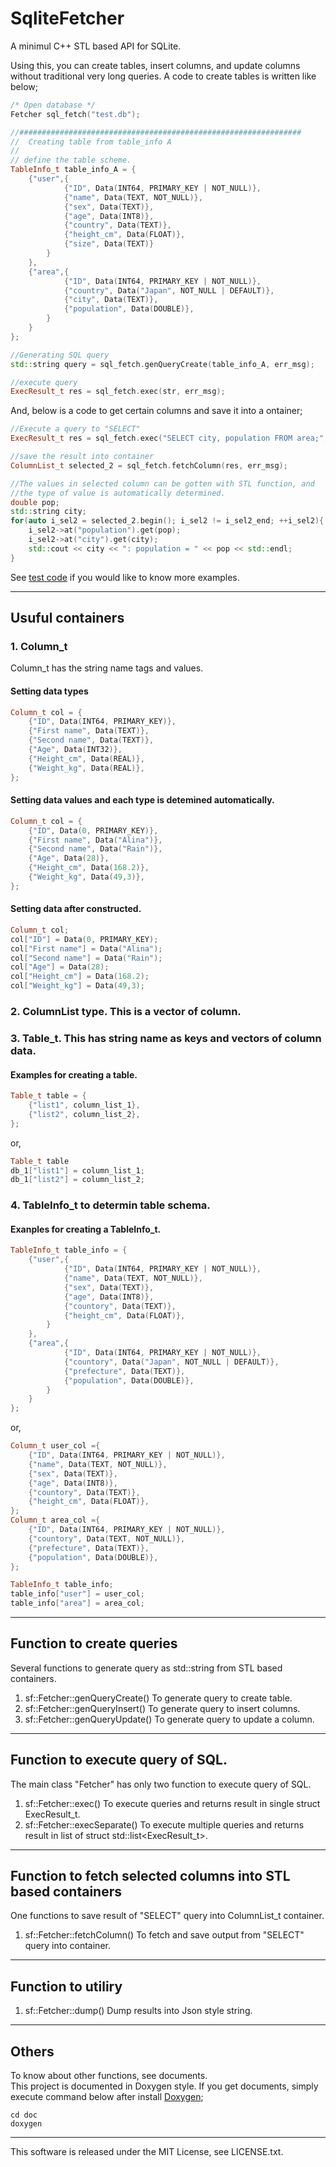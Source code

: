 
# SqliteFetcher

A minimul C++ STL based API for SQLite. 

Using this, you can create tables, insert columns, and update columns without 
traditional very long queries.
A code to create tables is written like below;

```cpp
/* Open database */
Fetcher sql_fetch("test.db");

//###############################################################
//  Creating table from table_info A
// 
// define the table scheme.
TableInfo_t table_info_A = {
    {"user",{ 
    	    {"ID", Data(INT64, PRIMARY_KEY | NOT_NULL)},
    	    {"name", Data(TEXT, NOT_NULL)},
    	    {"sex", Data(TEXT)},
    	    {"age", Data(INT8)},
    	    {"country", Data(TEXT)},
    	    {"height_cm", Data(FLOAT)},
    	    {"size", Data(TEXT)}
    	}
    },
    {"area",{ 
    	    {"ID", Data(INT64, PRIMARY_KEY | NOT_NULL)},
    	    {"country", Data("Japan", NOT_NULL | DEFAULT)},
    	    {"city", Data(TEXT)},
    	    {"population", Data(DOUBLE)},
    	}
    }
};

//Generating SQL query
std::string query = sql_fetch.genQueryCreate(table_info_A, err_msg);

//execute query
ExecResult_t res = sql_fetch.exec(str, err_msg);
```

And, below is a code to get certain columns and save it into a ontainer;

```cpp
//Execute a query to "SELECT"
ExecResult_t res = sql_fetch.exec("SELECT city, population FROM area;", err_msg);

//save the result into container
ColumnList_t selected_2 = sql_fetch.fetchColumn(res, err_msg);

//The values in selected column can be gotten with STL function, and
//the type of value is automatically determined.
double pop;
std::string city;
for(auto i_sel2 = selected_2.begin(); i_sel2 != i_sel2_end; ++i_sel2){
    i_sel2->at("population").get(pop); 
    i_sel2->at("city").get(city);
    std::cout << city << ": population = " << pop << std::endl;
}
```

See [test code](test/main.cpp) if you would like to know more examples.

---

## Usuful containers

### 1. Column_t

Column_t has the string name tags and values.

#### Setting data types

```cpp
Column_t col = {
    {"ID", Data(INT64, PRIMARY_KEY)},
    {"First name", Data(TEXT)},
    {"Second name", Data(TEXT)},
    {"Age", Data(INT32)},
    {"Height_cm", Data(REAL)},
    {"Weight_kg", Data(REAL)},
};
```

#### Setting data values and each type is detemined automatically.

```cpp
Column_t col = {
    {"ID", Data(0, PRIMARY_KEY)},
    {"First name", Data("Alina")},
    {"Second name", Data("Rain")},
    {"Age", Data(28)},
    {"Height_cm", Data(168.2)},
    {"Weight_kg", Data(49,3)},
};
```
#### Setting data after constructed.

```cpp
Column_t col;
col["ID"] = Data(0, PRIMARY_KEY);
col["First name"] = Data("Alina");
col["Second name"] = Data("Rain");
col["Age"] = Data(28);
col["Height_cm"] = Data(168.2);
col["Weight_kg"] = Data(49,3);
```

### 2. ColumnList type. This is a vector of column.

### 3. Table_t. This has string name as keys and vectors of column data.

#### Examples for creating a table.

```cpp
Table_t table = {
    {"list1", column_list_1},
    {"list2", column_list_2},
};
```

or,

```cpp
Table_t table
db_1["list1"] = column_list_1;
db_1["list2"] = column_list_2;
```

### 4. TableInfo_t to determin table schema.

#### Exanples for creating a TableInfo_t.

```cpp
TableInfo_t table_info = {
    {"user",{ 
    	    {"ID", Data(INT64, PRIMARY_KEY | NOT_NULL)},
    	    {"name", Data(TEXT, NOT_NULL)},
    	    {"sex", Data(TEXT)},
    	    {"age", Data(INT8)},
    	    {"countory", Data(TEXT)},
    	    {"height_cm", Data(FLOAT)},
    	}
    },
    {"area",{ 
    	    {"ID", Data(INT64, PRIMARY_KEY | NOT_NULL)},
    	    {"countory", Data("Japan", NOT_NULL | DEFAULT)},
    	    {"prefecture", Data(TEXT)},
    	    {"population", Data(DOUBLE)},
    	}
    }
};
```

or,

```cpp
Column_t user_col ={
    {"ID", Data(INT64, PRIMARY_KEY | NOT_NULL)},
    {"name", Data(TEXT, NOT_NULL)},
    {"sex", Data(TEXT)},
    {"age", Data(INT8)},
    {"countory", Data(TEXT)},
    {"height_cm", Data(FLOAT)},
};
Column_t area_col ={
    {"ID", Data(INT64, PRIMARY_KEY | NOT_NULL)},
    {"countory", Data(TEXT, NOT_NULL)},
    {"prefecture", Data(TEXT)},
    {"population", Data(DOUBLE)},
};

TableInfo_t table_info;
table_info["user"] = user_col;
table_info["area"] = area_col;
```


---

## Function to create queries

Several functions to generate query as std::string from STL based containers.

1. sf::Fetcher::genQueryCreate()
    To generate query to create table.
2. sf::Fetcher::genQueryInsert()
    To generate query to insert columns.
3. sf::Fetcher::genQueryUpdate()
    To generate query to update a column.


---

## Function to execute query of SQL.

The main class "Fetcher" has only two function to execute query of SQL.

1. sf::Fetcher::exec()
    To execute queries and returns result in single struct ExecResult_t.
2. sf::Fetcher::execSeparate()
    To execute multiple queries and returns result in list of struct std::list<ExecResult_t>.


---

## Function to fetch selected columns into STL based containers

One functions to save result of "SELECT" query into ColumnList_t container.

1. sf::Fetcher::fetchColumn()
    To fetch and save output from "SELECT" query into container.


---

## Function to utiliry

1. sf::Fetcher::dump()
    Dump results into Json style string.


---

## Others

To know about other functions, see documents.<br />
This project is documented in Doxygen style. If you get documents, simply execute command below after install [Doxygen](http://www.doxygen.nl/);

```
cd doc
doxygen
```

---

This software is released under the MIT License, see LICENSE.txt.
